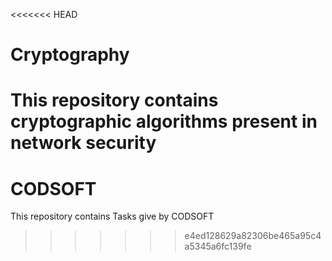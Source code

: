 <<<<<<< HEAD
# Cryptography
This repository contains cryptographic algorithms present in network security
=======
# CODSOFT
This repository contains Tasks give by CODSOFT 
>>>>>>> e4ed128629a82306be465a95c4a5345a6fc139fe
